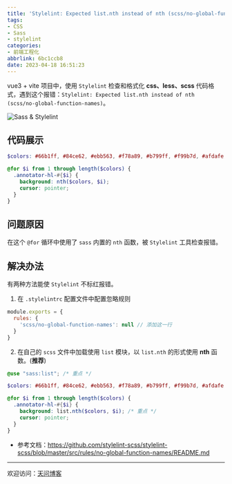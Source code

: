 ```yaml
---
title: 'Stylelint: Expected list.nth instead of nth (scss/no-global-function-names)'
tags:
- CSS
- Sass
- stylelint
categories:
- 前端工程化
abbrlink: 6bc1ccb8
date: 2023-04-18 16:51:23
---
```


vue3 + vite 项目中，使用 `Stylelint` 检查和格式化 **css、less、scss** 代码格式，遇到这个报错：`Stylelint: Expected list.nth instead of nth (scss/no-global-function-names)`。

![Sass & Stylelint](https://tiven.cn/static/img/img-sass-01-GS5LQHZQxfhJcSbG2NjuY.jpg)

[//]: # (<!-- more -->)

## 代码展示

```scss
$colors: #66b1ff, #84ce62, #ebb563, #f78a89, #b799ff, #f99b7d, #afdafe, #b7e7e1, #efedd4;

@for $i from 1 through length($colors) {
  .annotator-hl-#{$i} {
    background: nth($colors, $i);
    cursor: pointer;
  }
}
```

## 问题原因

在这个 `@for` 循环中使用了 `sass` 内置的 `nth` 函数，被 `Stylelint` 工具检查报错。

## 解决办法

有两种方法能使 `Stylelint` 不标红报错。

1. 在 `.stylelintrc` 配置文件中配置忽略规则

```js
module.exports = {
  rules: {
    'scss/no-global-function-names': null // 添加这一行
  }
}
```

2. 在自己的 `scss` 文件中加载使用 `list` 模块，以 `list.nth` 的形式使用 **nth** 函数。(**推荐**)

```scss
@use "sass:list"; /* 重点 */

$colors: #66b1ff, #84ce62, #ebb563, #f78a89, #b799ff, #f99b7d, #afdafe, #b7e7e1, #efedd4;

@for $i from 1 through length($colors) {
  .annotator-hl-#{$i} {
    background: list.nth($colors, $i); /* 重点 */
    cursor: pointer;
  }
}
```

* 参考文档：https://github.com/stylelint-scss/stylelint-scss/blob/master/src/rules/no-global-function-names/README.md


---

欢迎访问：[天问博客](https://tiven.cn/p/6bc1ccb8/ "天问博客-专注于大前端技术")

